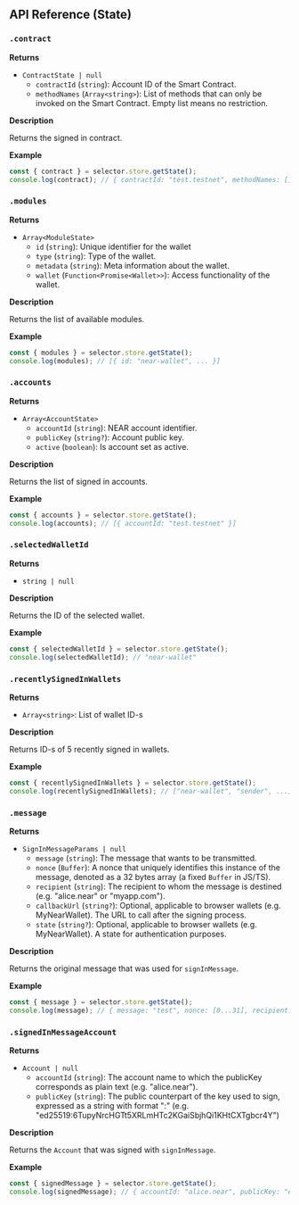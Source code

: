 ## API Reference (State)

### `.contract`

**Returns**

- `ContractState | null`
  - `contractId` (`string`): Account ID of the Smart Contract.
  - `methodNames` (`Array<string>`): List of methods that can only be invoked on the Smart Contract. Empty list means no restriction.

**Description**

Returns the signed in contract.

**Example**

```ts
const { contract } = selector.store.getState();
console.log(contract); // { contractId: "test.testnet", methodNames: [] }
```

### `.modules`

**Returns**

- `Array<ModuleState>`
  - `id` (`string`): Unique identifier for the wallet
  - `type` (`string`): Type of the wallet.
  - `metadata` (`string`): Meta information about the wallet.
  - `wallet` (`Function<Promise<Wallet>>`): Access functionality of the wallet.

**Description**

Returns the list of available modules.

**Example**

```ts
const { modules } = selector.store.getState();
console.log(modules); // [{ id: "near-wallet", ... }]
```

### `.accounts`

**Returns**

- `Array<AccountState>`
  - `accountId` (`string`): NEAR account identifier.
  - `publicKey` (`string?`): Account public key.
  - `active` (`boolean`): Is account set as active.

**Description**

Returns the list of signed in accounts.

**Example**

```ts
const { accounts } = selector.store.getState();
console.log(accounts); // [{ accountId: "test.testnet" }]
```

### `.selectedWalletId`

**Returns**

- `string | null`

**Description**

Returns the ID of the selected wallet.

**Example**

```ts
const { selectedWalletId } = selector.store.getState();
console.log(selectedWalletId); // "near-wallet"
```

### `.recentlySignedInWallets`

**Returns**

- `Array<string>`: List of wallet ID-s

**Description**

Returns ID-s of 5 recently signed in wallets.

**Example**

```ts
const { recentlySignedInWallets } = selector.store.getState();
console.log(recentlySignedInWallets); // ["near-wallet", "sender", ...]
```

### `.message`

**Returns**

- `SignInMessageParams | null`
  - `message` (`string`): The message that wants to be transmitted.
  - `nonce` (`Buffer`): A nonce that uniquely identifies this instance of the message, denoted as a 32 bytes array (a fixed `Buffer` in JS/TS).
  - `recipient` (`string`): The recipient to whom the message is destined (e.g. "alice.near" or "myapp.com").
  - `callbackUrl` (`string?`): Optional, applicable to browser wallets (e.g. MyNearWallet). The URL to call after the signing process.
  - `state` (`string?`): Optional, applicable to browser wallets (e.g. MyNearWallet). A state for authentication purposes.


**Description**

Returns the original message that was used for `signInMessage`.

**Example**

```ts
const { message } = selector.store.getState();
console.log(message); // { message: "test", nonce: [0...31], recipient: "myapp.com" }
```

### `.signedInMessageAccount`

**Returns**

- `Account | null`
  - `accountId` (`string`): The account name to which the publicKey corresponds as plain text (e.g. "alice.near").
  - `publicKey` (`string`): The public counterpart of the key used to sign, expressed as a string with format "<key-type>:<base58-key-bytes>" (e.g. "ed25519:6TupyNrcHGTt5XRLmHTc2KGaiSbjhQi1KHtCXTgbcr4Y")

**Description**

Returns the `Account` that was signed with `signInMessage`.

**Example**

```ts
const { signedMessage } = selector.store.getState();
console.log(signedMessage); // { accountId: "alice.near", publicKey: "ed25519:6TupyNrcHGTt5XRLmHTc2KGaiSbjhQi1KHtCXTgbcr4Y" }
```

